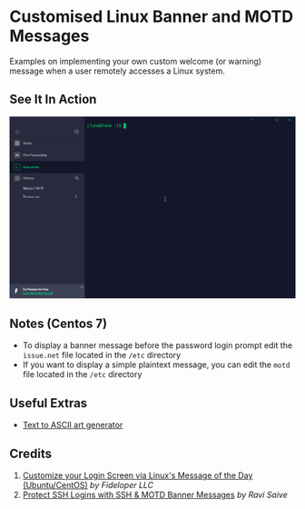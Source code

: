 # Customised Linux Banner and MOTD Messages
Examples on implementing your own custom welcome (or warning) message when a user remotely accesses a Linux system.

## See It In Action
![](banner_MOTD.gif)

## Notes (Centos 7)
* To display a banner message before the password login prompt edit the `issue.net` file located in the `/etc` directory
* If you want to display a simple plaintext message, you can edit the `motd` file located in the `/etc` directory 

## Useful Extras
* [Text to ASCII art generator](https://bit.ly/2BsGXe5)

## Credits
1. [Customize your Login Screen via Linux's Message of the Day (Ubuntu/CentOS)](https://bit.ly/3dwBYXV) *by Fideloper LLC* 
2. [Protect SSH Logins with SSH & MOTD Banner Messages](https://bit.ly/36UURBw) *by Ravi Saive*
